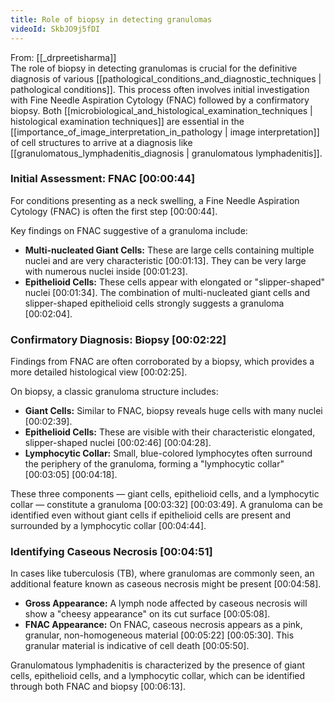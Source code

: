 ```yaml
---
title: Role of biopsy in detecting granulomas
videoId: SkbJO9j5fDI
---
```


From: [[_drpreetisharma]] <br/> 
The role of biopsy in detecting granulomas is crucial for the definitive diagnosis of various [[pathological_conditions_and_diagnostic_techniques | pathological conditions]]. This process often involves initial investigation with Fine Needle Aspiration Cytology (FNAC) followed by a confirmatory biopsy. Both [[microbiological_and_histological_examination_techniques | histological examination techniques]] are essential in the [[importance_of_image_interpretation_in_pathology | image interpretation]] of cell structures to arrive at a diagnosis like [[granulomatous_lymphadenitis_diagnosis | granulomatous lymphadenitis]].

### Initial Assessment: FNAC <a class="yt-timestamp" data-t="00:00:44">[00:00:44]</a>
For conditions presenting as a neck swelling, a Fine Needle Aspiration Cytology (FNAC) is often the first step <a class="yt-timestamp" data-t="00:00:44">[00:00:44]</a>.

Key findings on FNAC suggestive of a granuloma include:
*   **Multi-nucleated Giant Cells:** These are large cells containing multiple nuclei and are very characteristic <a class="yt-timestamp" data-t="00:01:13">[00:01:13]</a>. They can be very large with numerous nuclei inside <a class="yt-timestamp" data-t="00:01:23">[00:01:23]</a>.
*   **Epithelioid Cells:** These cells appear with elongated or "slipper-shaped" nuclei <a class="yt-timestamp" data-t="00:01:34">[00:01:34]</a>. The combination of multi-nucleated giant cells and slipper-shaped epithelioid cells strongly suggests a granuloma <a class="yt-timestamp" data-t="00:02:04">[00:02:04]</a>.

### Confirmatory Diagnosis: Biopsy <a class="yt-timestamp" data-t="00:02:22">[00:02:22]</a>
Findings from FNAC are often corroborated by a biopsy, which provides a more detailed histological view <a class="yt-timestamp" data-t="00:02:25">[00:02:25]</a>.

On biopsy, a classic granuloma structure includes:
*   **Giant Cells:** Similar to FNAC, biopsy reveals huge cells with many nuclei <a class="yt-timestamp" data-t="00:02:39">[00:02:39]</a>.
*   **Epithelioid Cells:** These are visible with their characteristic elongated, slipper-shaped nuclei <a class="yt-timestamp" data-t="00:02:46">[00:02:46]</a> <a class="yt-timestamp" data-t="00:04:28">[00:04:28]</a>.
*   **Lymphocytic Collar:** Small, blue-colored lymphocytes often surround the periphery of the granuloma, forming a "lymphocytic collar" <a class="yt-timestamp" data-t="00:03:05">[00:03:05]</a> <a class="yt-timestamp" data-t="00:04:18">[00:04:18]</a>.

These three components — giant cells, epithelioid cells, and a lymphocytic collar — constitute a granuloma <a class="yt-timestamp" data-t="00:03:32">[00:03:32]</a> <a class="yt-timestamp" data-t="00:03:49">[00:03:49]</a>. A granuloma can be identified even without giant cells if epithelioid cells are present and surrounded by a lymphocytic collar <a class="yt-timestamp" data-t="00:04:44">[00:04:44]</a>.

### Identifying Caseous Necrosis <a class="yt-timestamp" data-t="00:04:51">[00:04:51]</a>
In cases like tuberculosis (TB), where granulomas are commonly seen, an additional feature known as caseous necrosis might be present <a class="yt-timestamp" data-t="00:04:58">[00:04:58]</a>.

*   **Gross Appearance:** A lymph node affected by caseous necrosis will show a "cheesy appearance" on its cut surface <a class="yt-timestamp" data-t="00:05:08">[00:05:08]</a>.
*   **FNAC Appearance:** On FNAC, caseous necrosis appears as a pink, granular, non-homogeneous material <a class="yt-timestamp" data-t="00:05:22">[00:05:22]</a> <a class="yt-timestamp" data-t="00:05:30">[00:05:30]</a>. This granular material is indicative of cell death <a class="yt-timestamp" data-t="00:05:50">[00:05:50]</a>.

<div class="callout is-info">
Granulomatous lymphadenitis is characterized by the presence of giant cells, epithelioid cells, and a lymphocytic collar, which can be identified through both FNAC and biopsy <a class="yt-timestamp" data-t="00:06:13">[00:06:13]</a>.
</div>